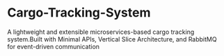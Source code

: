 # Cargo-Tracking-System
A lightweight and extensible microservices-based cargo tracking system.Built with Minimal APIs, Vertical Slice Architecture, and RabbitMQ for event-driven communication
